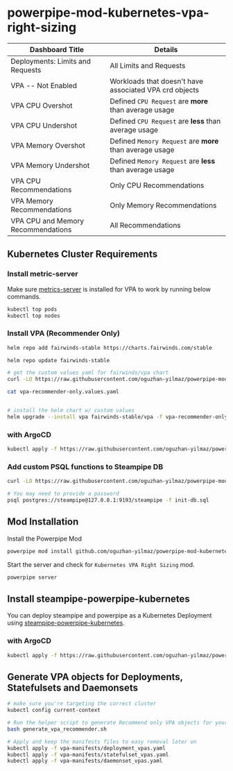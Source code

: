 # powerpipe-mod-kubernetes-vpa-right-sizing


| Dashboard Title | Details |
| -- | -- |
| Deployments: Limits and Requests | All Limits and Requests|
| VPA -- Not Enabled | Workloads that doesn't have associated VPA crd objects |
| VPA CPU Overshot | Defined `CPU Request` are **more** than average usage |
| VPA CPU Undershot | Defined `CPU Request` are **less** than average usage |
| VPA Memory Overshot | Defined `Memory Request` are **more** than average usage |
| VPA Memory Undershot | Defined `Memory Request` are **less** than average usage |
| VPA CPU Recommendations | Only CPU Recommendations |
| VPA Memory Recommendations | Only Memory Recommendations |
| VPA CPU and Memory Recommendations | All Recommendations |

## Kubernetes Cluster Requirements

### Install metric-server

Make sure [metrics-server](https://github.com/kubernetes-sigs/metrics-server/tree/master/charts/metrics-server) is installed for VPA to work by running below commands.

```bash
kubectl top pods
kubectl top nodes
```

### Install VPA (Recommender Only)

```bash
helm repo add fairwinds-stable https://charts.fairwinds.com/stable

helm repo update fairwinds-stable

# get the custom values yaml for fairwinds/vpa chart
curl -LO https://raw.githubusercontent.com/oguzhan-yilmaz/powerpipe-mod-kubernetes-vpa-right-sizing/refs/heads/main/vpa-recommender-only.values.yaml

cat vpa-recommender-only.values.yaml


# install the helm chart w/ custom values
helm upgrade --install vpa fairwinds-stable/vpa -f vpa-recommender-only.values.yaml -n kube-system
```

### with ArgoCD

```bash
kubectl apply -f https://raw.githubusercontent.com/oguzhan-yilmaz/powerpipe-mod-kubernetes-vpa-right-sizing/refs/heads/main/vpa-argocd-application.yaml
```

### Add custom PSQL functions to Steampipe DB

```bash
curl -LO https://raw.githubusercontent.com/oguzhan-yilmaz/powerpipe-mod-kubernetes-vpa-right-sizing/refs/heads/main/init-db.sql

# You may need to provide a password
psql postgres://steampipe@127.0.0.1:9193/steampipe -f init-db.sql
```

## Mod Installation

Install the Powerpipe Mod

```bash
powerpipe mod install github.com/oguzhan-yilmaz/powerpipe-mod-kubernetes-vpa-right-sizing
```

Start the server and check for `Kubernetes VPA Right Sizing` mod.

```bash
powerpipe server
```

## Install steampipe-powerpipe-kubernetes

You can deploy steampipe and powerpipe as a Kubernetes Deployment using [steampipe-powerpipe-kubernetes](https://github.com/oguzhan-yilmaz/steampipe-powerpipe-kubernetes).

### with ArgoCD

```bash
kubectl apply -f https://raw.githubusercontent.com/oguzhan-yilmaz/powerpipe-mod-kubernetes-vpa-right-sizing/refs/heads/main/argocd-application.yaml
```

## Generate VPA objects for Deployments, Statefulsets and Daemonsets

```bash
# make sure you're targeting the correct cluster
kubectl config current-context

# Run the helper script to generate Recommend only VPA objects for your workload
bash generate_vpa_recommender.sh

# Apply and keep the manifests files to easy removal later on
kubectl apply -f vpa-manifests/deployment_vpas.yaml
kubectl apply -f vpa-manifests/statefulset_vpas.yaml
kubectl apply -f vpa-manifests/daemonset_vpas.yaml
```
